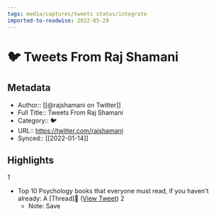 ```yaml
---
tags: media/captures/tweets status/integrate
imported-to-readwise: 2022-05-29
---
```

# 🐦 Tweets From Raj Shamani

## Metadata
- Author:: [[@rajshamani on Twitter]]
- Full Title:: Tweets From Raj Shamani
- Category:: 🐦
- URL:: https://twitter.com/rajshamani
- Synced:: [[2022-01-14]]

## Highlights
1
- Top 10 Psychology books that everyone must read, if you haven't already: 
  A [Thread]🧵 ([View Tweet](https://twitter.com/rajshamani/status/1481506654688784384))
2
    - Note: Save
